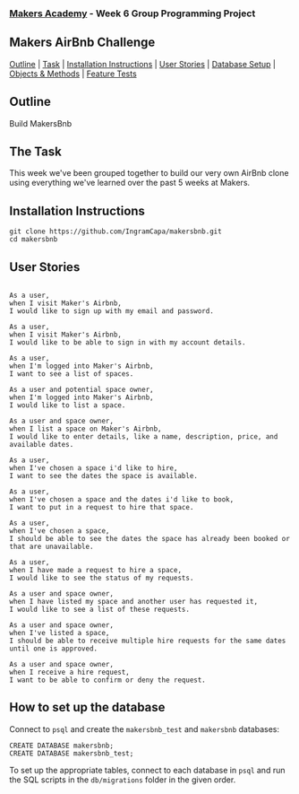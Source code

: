 ### [Makers Academy](http://www.makersacademy.com) - Week 6 Group Programming Project

Makers AirBnb Challenge 
-

[Outline](#Outline) | [Task](#Task) | [Installation Instructions](#Installation) | [User Stories](#Story) | [Database Setup](#Database) | [Objects & Methods](#Methods) | [Feature Tests](#Feature_Tests) 

## <a name="Outline">Outline</a>
 
Build MakersBnb

## <a name="Task">The Task</a>

This week we've been grouped together to build our very own AirBnb clone using everything we've learned over the past 5 weeks at Makers.

## <a name="Installation">Installation Instructions</a>

```
git clone https://github.com/IngramCapa/makersbnb.git
cd makersbnb
```

## <a name="Story">User Stories</a>

```

As a user, 
when I visit Maker's Airbnb,
I would like to sign up with my email and password.

As a user,
when I visit Maker's Airbnb,
I would like to be able to sign in with my account details.

As a user,
when I'm logged into Maker's Airbnb, 
I want to see a list of spaces.

As a user and potential space owner,
when I'm logged into Maker's Airbnb, 
I would like to list a space.

As a user and space owner,
when I list a space on Maker's Airbnb,
I would like to enter details, like a name, description, price, and available dates.

As a user,
when I've chosen a space i'd like to hire, 
I want to see the dates the space is available.

As a user,
when I've chosen a space and the dates i'd like to book,
I want to put in a request to hire that space.

As a user,
when I've chosen a space,
I should be able to see the dates the space has already been booked or that are unavailable.

As a user,
when I have made a request to hire a space,
I would like to see the status of my requests. 

As a user and space owner,
when I have listed my space and another user has requested it, 
I would like to see a list of these requests.

As a user and space owner,
when I've listed a space,
I should be able to receive multiple hire requests for the same dates until one is approved. 

As a user and space owner,
when I receive a hire request, 
I want to be able to confirm or deny the request. 

```
## <a name="Database">How to set up the database</a>

Connect to `psql` and create the `makersbnb_test` and `makersbnb` databases:

```
CREATE DATABASE makersbnb;
CREATE DATABASE makersbnb_test;
```

To set up the appropriate tables, connect to each database in `psql` and run the SQL scripts in the `db/migrations` folder in the given order.

